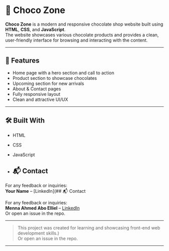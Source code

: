# 🍫 Choco Zone

**Choco Zone** is a modern and responsive chocolate shop website built using **HTML**, **CSS**, and **JavaScript**.  
The website showcases various chocolate products and provides a clean, user-friendly interface for browsing and interacting with the content.

---



## 📁 Features

- Home page with a hero section and call to action
- Product section to showcase chocolates
- Upcoming section for new arrivals
- About & Contact pages
- Fully responsive layout
- Clean and attractive UI/UX

---

## 🛠️ Built With

- HTML
- CSS
- JavaScript

- ## 📬 Contact

For any feedback or inquiries:  
**Your Name** – [LinkedIn](## 📬 Contact

For any feedback or inquiries:  
**Menna Ahmed Abo Elliel** – [LinkedIn](https://www.linkedin.com/in/your-profile)  
Or open an issue in the repo.

---

> This project was created for learning and showcasing front-end web development skills.)  
Or open an issue in the repo.

---

